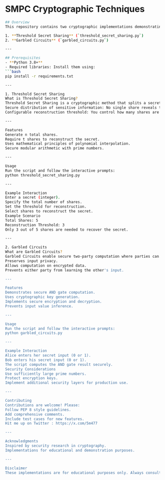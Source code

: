 # SMPC Cryptographic Techniques
  ```bash
## Overview
This repository contains two cryptographic implementations demonstrating privacy and security techniques:

1. **Threshold Secret Sharing** (`threshold_secret_sharing.py`)
2. **Garbled Circuits** (`garbled_circuits.py`)

---

## Prerequisites
- **Python 3.8+**
- Required libraries: Install them using:
  ```bash
  pip install -r requirements.txt

---

1. Threshold Secret Sharing
What is Threshold Secret Sharing?
Threshold Secret Sharing is a cryptographic method that splits a secret into multiple shares, allowing reconstruction only when a minimum number of shares are combined. This technique ensures:
Secure distribution of sensitive information: No single share reveals the entire secret.
Configurable reconstruction threshold: You control how many shares are needed to unlock the secret.

---

Features
Generate n total shares.
Require t shares to reconstruct the secret.
Uses mathematical principles of polynomial interpolation.
Secure modular arithmetic with prime numbers.

---

Usage
Run the script and follow the interactive prompts:
python threshold_secret_sharing.py

---

Example Interaction
Enter a secret (integer).
Specify the total number of shares.
Set the threshold for reconstruction.
Select shares to reconstruct the secret.
Example Scenario
Total Shares: 5
Reconstruction Threshold: 3
Only 3 out of 5 shares are needed to recover the secret.

---

2. Garbled Circuits
What are Garbled Circuits?
Garbled Circuits enable secure two-party computation where parties can jointly compute a function without revealing their individual inputs. This technique:
Preserves input privacy.
Allows computation on encrypted data.
Prevents either party from learning the other's input.

---

Features
Demonstrates secure AND gate computation.
Uses cryptographic key generation.
Implements secure encryption and decryption.
Prevents input value inference.

---

Usage
Run the script and follow the interactive prompts:
python garbled_circuits.py

---

Example Interaction
Alice enters her secret input (0 or 1).
Bob enters his secret input (0 or 1).
The script computes the AND gate result securely.
Security Considerations
Use sufficiently large prime numbers.
Protect encryption keys.
Implement additional security layers for production use.

---

Contributing
Contributions are welcome! Please:
Follow PEP 8 style guidelines.
Add comprehensive comments.
Include test cases for new features.
Hit me up on Twitter : https://x.com/5m477

---

Acknowledgments
Inspired by security research in cryptography.
Implementations for educational and demonstration purposes.

---

Disclaimer
These implementations are for educational purposes only. Always consult cryptography experts for production-level security solutions.


